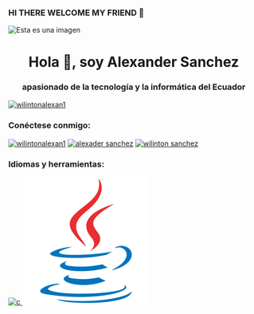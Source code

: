 ### HI THERE WELCOME MY FRIEND 🤟
![Esta es una imagen](https://myoctocat.com/assets/images/base-octocat.svg)
<h1 align="center">Hola 👋, soy Alexander Sanchez</h1>
<h3 align="center">apasionado de la tecnología y la informática del Ecuador</h3>

<p align="left"> <a href="https://twitter.com/wilintonalexan1" target="blank"><img src="https://img.shields.io/twitter/follow/wilintonalexan1?logo=twitter&style=para-la-insignia" alt="wilintonalexan1" /></a> </p>

<h3 align="left">Conéctese conmigo:</h3>
<p align="left">
<a href="https://twitter. com/wilintonalexan1" target="blank"><img align="center" src="https://raw.githubusercontent.com/rahuldkjain/github-profile-readme-generator/master/src/images/icons/Social/twitter.svg" alt="wilintonalexan1" height="30" width="40" /></a>
<a href="https://fb.com/alexader sanchez" target="blank"><img align="center" src="https://raw.githubusercontent.com/rahuldkjain/github-profile-readme- generator/master/src/images/icons/Social/facebook.svg" alt="alexader sanchez" height="30" width="40" /></a>
<a href="https://www.youtube .com/c/wilinton sanchez" target="blank"><img align="center" src="https://raw.githubusercontent.com/rahuldkjain/github-profile-readme-generator/master/src/images/ icons/Social/youtube.svg" alt="wilinton sanchez" height="30" width="40" /></a>
</p>

<h3 align="left">Idiomas y herramientas:</h3>
<p align="left"> <a href="https://www.cprogramming.com/" target="_blank" rel="noreferrer"> <img src="https://raw.githubusercontent.com/ devicons/devicon/master/icons/c/c-original.svg" alt="c" width="40" height="40"/> </a> <a href="https://www.java. com" target="_blank" rel="noreferrer"> <img src="https://raw.githubusercontent.com/devicons/devicon/master/icons/java/java-original.svg" alt="java" ancho ="40" altura="40"/> </a> </p>



<!--
**wasanchez6/wasanchez6** is a ✨ _special_ ✨ repository because its `README.md` (this file) appears on your GitHub profile.

Here are some ideas to get you started:

- 🔭 I’m currently working on negocio propio
- 🌱 I’m currently learning sin inf
- 👯 I’m looking to collaborate on sin inf
- 🤔 I’m looking for help with sin inf
- 💬 Ask me about sin inf
- 📫 How to reach me: sin inf
- 😄 Pronouns: sin inf
- ⚡ Fun fact: sin inf
-->
